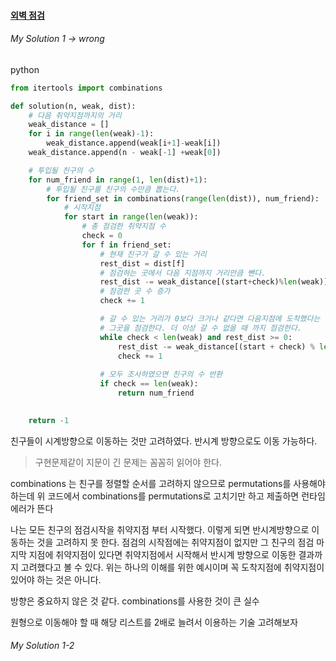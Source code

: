 #### [외벽 점검](https://programmers.co.kr/learn/courses/30/lessons/60062)

###### My Solution 1 -> wrong

python
```python
from itertools import combinations

def solution(n, weak, dist):
    # 다음 취약지점까지의 거리
    weak_distance = []
    for i in range(len(weak)-1):
        weak_distance.append(weak[i+1]-weak[i])
    weak_distance.append(n - weak[-1] +weak[0])

    # 투입될 친구의 수
    for num_friend in range(1, len(dist)+1):
        # 투입될 친구를 친구의 수만큼 뽑는다.
        for friend_set in combinations(range(len(dist)), num_friend):
            # 시작지점
            for start in range(len(weak)):
                # 총 점검한 취약지점 수
                check = 0
                for f in friend_set:
                    # 현재 친구가 갈 수 있는 거리
                    rest_dist = dist[f]
                    # 점검하는 곳에서 다음 지점까지 거리만큼 뺀다.
                    rest_dist -= weak_distance[(start+check)%len(weak)]
                    # 점검한 곳 수 증가
                    check += 1

                    # 갈 수 있는 거리가 0보다 크거나 같다면 다음지점에 도착했다는 뜻이므로
                    # 그곳을 점검한다. 더 이상 갈 수 없을 때 까지 점검한다.
                    while check < len(weak) and rest_dist >= 0:
                        rest_dist -= weak_distance[(start + check) % len(weak)]
                        check += 1
                    
                    # 모두 조사하였으면 친구의 수 반환
                    if check == len(weak):
                        return num_friend

    
    return -1
```
친구들이 시계방향으로 이동하는 것만 고려하였다. 반시계 방향으로도 이동 가능하다.
> 구현문제같이 지문이 긴 문제는 꼼꼼히 읽어야 한다.

combinations 는 친구를 정렬할 순서를 고려하지 않으므로 permutations를 사용해야하는데 위 코드에서 combinations를 permutations로 고치기만 하고 제출하면 런타임 에러가 뜬다

나는 모든 친구의 점검시작을 취약지점 부터 시작했다. 이렇게 되면 반시계방향으로 이동하는 것을 고려하지 못 한다. 점검의 시작점에는 취약지점이 없지만 그 친구의 점검 마지막 지점에 취약지점이 있다면 취약지점에서 시작해서 반시계 방향으로 이동한 결과까지 고려했다고 볼 수 있다. 위는 하나의 이해를 위한 예시이며 꼭 도착지점에 취약지점이 있어야 하는 것은 아니다.

방향은 중요하지 않은 것 같다. combinations를 사용한 것이 큰 실수

원형으로 이동해야 할 때 해당 리스트를 2배로 늘려서 이용하는 기술 고려해보자

###### My Solution 1-2
